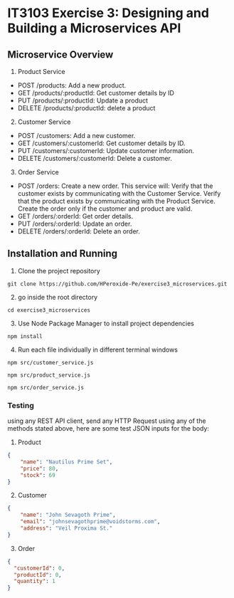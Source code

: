 # IT3103 Exercise 3: Designing and Building a Microservices API 
## Microservice Overview
1. Product Service 
- POST /products: Add a new product.
- GET /products/:productId: Get customer details by ID
- PUT /products/:productId: Update a product
- DELETE /products/:productId: delete a product
2. Customer Service
- POST /customers: Add a new customer.
- GET /customers/:customerId: Get customer details by ID.
- PUT /customers/:customerId: Update customer information.
- DELETE /customers/:customerId: Delete a customer.
3. Order Service
- POST /orders: Create a new order. This service will:
Verify that the customer exists by communicating with the Customer Service.
Verify that the product exists by communicating with the Product Service.
Create the order only if the customer and product are valid.
- GET /orders/:orderId: Get order details.
- PUT /orders/:orderId: Update an order.
- DELETE /orders/:orderId: Delete an order.
## Installation and Running
1. Clone the project repository
```
git clone https://github.com/HPeroxide-Pe/exercise3_microservices.git
```
2. go inside the root directory
```
cd exercise3_microservices
```
3. Use Node Package Manager to install project dependencies
```node 
npm install
```
4. Run each file individually in different terminal windows
```
npm src/customer_service.js
```

```
npm src/product_service.js
```

```
npm src/order_service.js
```
### Testing
using any REST API client, send any HTTP Request using any of the methods stated above, here are some test JSON inputs for the body:
1. Product
```JSON
{
	"name": "Nautilus Prime Set",
	"price": 80,
	"stock": 69
}
```
2. Customer
```JSON
{
	"name": "John Sevagoth Prime",
	"email": "johnsevagothprime@voidstorms.com",
	"address": "Veil Proxima St."
}
```
3. Order
```JSON
{
  "customerId": 0,
  "productId": 0,
  "quantity": 1
}
```
